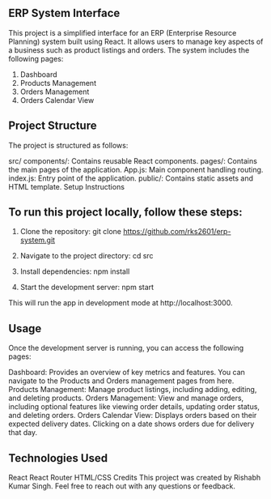 ## ERP System Interface
This project is a simplified interface for an ERP (Enterprise Resource Planning) system built using React. It allows users to manage key aspects of a business such as product listings and orders. 
The system includes the following pages:

1. Dashboard
2. Products Management
3. Orders Management
4. Orders Calendar View
## Project Structure
The project is structured as follows:

src/
components/: Contains reusable React components.
pages/: Contains the main pages of the application.
App.js: Main component handling routing.
index.js: Entry point of the application.
public/: Contains static assets and HTML template.
Setup Instructions
## To run this project locally, follow these steps:

1. Clone the repository:
git clone https://github.com/rks2601/erp-system.git

2. Navigate to the project directory:
cd src

3. Install dependencies:
npm install

4. Start the development server:
npm start

This will run the app in development mode at http://localhost:3000.

## Usage
Once the development server is running, you can access the following pages:

Dashboard: Provides an overview of key metrics and features. You can navigate to the Products and Orders management pages from here.
Products Management: Manage product listings, including adding, editing, and deleting products.
Orders Management: View and manage orders, including optional features like viewing order details, updating order status, and deleting orders.
Orders Calendar View: Displays orders based on their expected delivery dates. Clicking on a date shows orders due for delivery that day.

## Technologies Used
React
React Router
HTML/CSS
Credits
This project was created by Rishabh Kumar Singh. Feel free to reach out with any questions or feedback.

